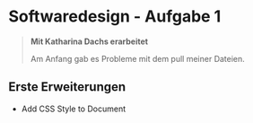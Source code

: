 # Softwaredesign - Aufgabe 1 

> **Mit Katharina Dachs erarbeitet**
> 
> Am Anfang gab es Probleme mit dem pull meiner Dateien.

## Erste Erweiterungen

* Add CSS Style to Document
